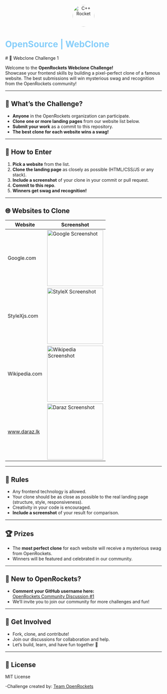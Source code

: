 <p align="center">
  <img style = "border-radius:100%;"src="https://i.ibb.co/YB4ZZfRN/210044478.png" width="70" alt="C++ Rocket" />
  <h1 style="color:lightskyblue; border-radius: 100%;">OpenSource | WebClone</h1>
</p>
# 🚀 Webclone Challenge 1

Welcome to the **OpenRockets Webclone Challenge!**  
Showcase your frontend skills by building a pixel-perfect clone of a famous website. The best submissions will win mysterious swag and recognition from the OpenRockets community!

---

## 🎯 What’s the Challenge?

- **Anyone** in the OpenRockets organization can participate.
- **Clone one or more landing pages** from our website list below.
- **Submit your work** as a commit to this repository.
- **The best clone for each website wins a swag!**

---

## 🏁 How to Enter

1. **Pick a website** from the list.
2. **Clone the landing page** as closely as possible (HTML/CSS/JS or any stack).
3. **Include a screenshot** of your clone in your commit or pull request.
4. **Commit to this repo**.
5. **Winners get swag and recognition!**

---

## 🌐 Websites to Clone

| Website         | Screenshot |
|-----------------|------------|
| Google.com      | <a href="https://ibb.co/Z6c6LhM8"><img src="https://i.ibb.co/Z6c6LhM8/image.png" alt="Google Screenshot" width="180"></a> |
| StyleXjs.com    | <a href="https://ibb.co/pvdd1HVL"><img src="https://i.ibb.co/pvdd1HVL/image.png" alt="StyleX Screenshot" width="180"></a> |
| Wikipedia.com   | <a href="https://ibb.co/67kS303z"><img src="https://i.ibb.co/67kS303z/image.png" alt="Wikipedia Screenshot" width="180"></a> |
| www.daraz.lk    | <a href="https://ibb.co/1YZt6Y41"><img src="https://i.ibb.co/1YZt6Y41/image.png" alt="Daraz Screenshot" width="180"></a> |

---

## 📝 Rules

- Any frontend technology is allowed.
- Your clone should be as close as possible to the real landing page (structure, style, responsiveness).
- Creativity in your code is encouraged.
- **Include a screenshot** of your result for comparison.

---

## 🏆 Prizes

- The **most perfect clone** for each website will receive a mysterious swag from OpenRockets.
- Winners will be featured and celebrated in our community.

---

## 👋 New to OpenRockets?

- **Comment your GitHub username here:**  
  [OpenRockets Community Discussion #1](https://github.com/orgs/OpenRockets/discussions/1)
- We’ll invite you to join our community for more challenges and fun!

---

## 🤝 Get Involved

- Fork, clone, and contribute!
- Join our discussions for collaboration and help.
- Let’s build, learn, and have fun together 🚀

---

## 📄 License

MIT License

-Challenge created by: <a href="https://www.github.com/openrockets">Team OpenRockets</a>
